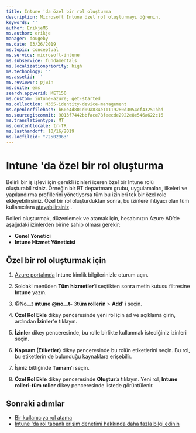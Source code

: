 ```yaml
---
title: Intune 'da özel bir rol oluşturma
description: Microsoft Intune özel rol oluşturmayı öğrenin.
keywords: ''
author: ErikjeMS
ms.author: erikje
manager: dougeby
ms.date: 03/26/2019
ms.topic: conceptual
ms.service: microsoft-intune
ms.subservice: fundamentals
ms.localizationpriority: high
ms.technology: ''
ms.assetid: ''
ms.reviewer: pjain
ms.suite: ems
search.appverid: MET150
ms.custom: intune-azure; get-started
ms.collection: M365-identity-device-management
ms.openlocfilehash: b60e4d801d09a834e11119260d3054cf43251bbd
ms.sourcegitcommit: 9013f7442bbface78feecde2922e8e546a622c16
ms.translationtype: MT
ms.contentlocale: tr-TR
ms.lasthandoff: 10/16/2019
ms.locfileid: "72502963"
---
```

# <a name="create-a-custom-role-in-intune"></a>Intune 'da özel bir rol oluşturma

Belirli bir iş işlevi için gerekli izinleri içeren özel bir Intune rolü oluşturabilirsiniz. Örneğin bir BT departmanı grubu, uygulamaları, ilkeleri ve yapılandırma profillerini yönetiyorsa tüm bu izinleri tek bir özel role ekleyebilirsiniz. Özel bir rol oluşturduktan sonra, bu izinlere ihtiyacı olan tüm kullanıcılara [atayabilirsiniz](assign-role.md) .

Rolleri oluşturmak, düzenlemek ve atamak için, hesabınızın Azure AD’de aşağıdaki izinlerden birine sahip olması gerekir:
- **Genel Yönetici**
- **Intune Hizmet Yöneticisi**

## <a name="to-create-a-custom-role"></a>Özel bir rol oluşturmak için

1. [Azure portalında](https://portal.azure.com) Intune kimlik bilgilerinizle oturum açın.

2. Soldaki menüden **Tüm hizmetler**’i seçtikten sonra metin kutusu filtresine **Intune** yazın.

3. @No__t **ıntune** **@no__t-** 3**tüm rollerin** > **Add**' i seçin.

4. **Özel Rol Ekle** dikey penceresinde yeni rol için ad ve açıklama girin, ardından **İzinler**'e tıklayın.

5. **İzinler** dikey penceresinde, bu rolle birlikte kullanmak istediğiniz izinleri seçin.

6. **Kapsam (Etiketler)** dikey penceresinde bu rolün etiketlerini seçin. Bu rol, bu etiketlerin de bulunduğu kaynaklara erişebilir.

7. İşiniz bittiğinde **Tamam**’ı seçin.

8. **Özel Rol Ekle** dikey penceresinde **Oluştur**’a tıklayın. Yeni rol, **Intune rolleri-tüm roller** dikey penceresinde listede görüntülenir.

## <a name="next-steps"></a>Sonraki adımlar
- [Bir kullanıcıya rol atama](assign-role.md)
- [Intune 'da rol tabanlı erişim denetimi hakkında daha fazla bilgi edinin](role-based-access-control.md)
